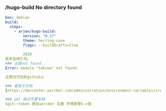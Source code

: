 ﻿### /hugo-build  No directory found
```yml
box: debian
build:
  steps:
    - arjen/hugo-build:
        version: "0.17"
        theme: herring-cove
        flags: --buildDrafts=true
        ```
        2020
版本去掉引号。
### 主题not found
Error: module "tokiwa" not found;

主题也可加到github上

### 看官方文档 
[https://devcenter.wercker.com/administration/environment-variables/creating-env-vars/](https://devcenter.wercker.com/administration/environment-variables/creating-env-vars/)

### yml 格式不要写错
$git——token 是在wercker 设置 环境那里k-v值
